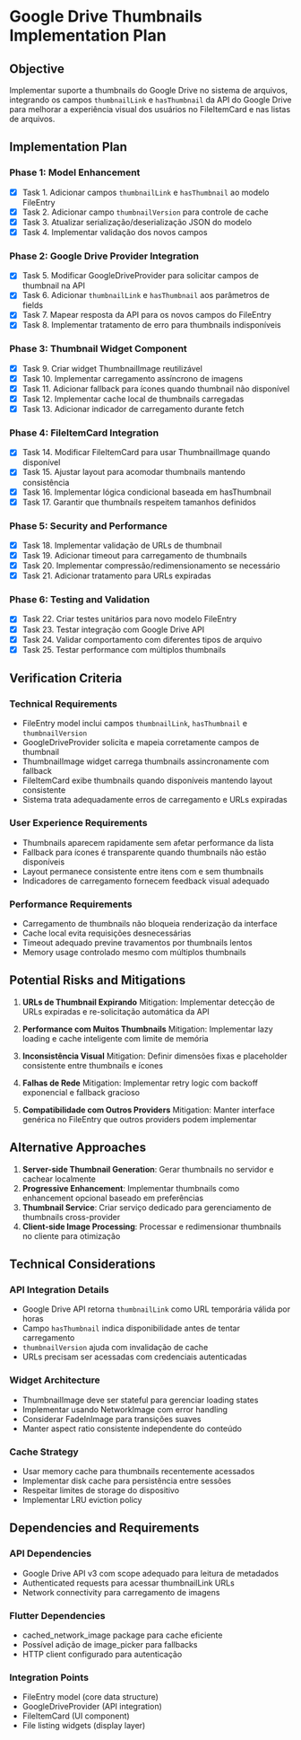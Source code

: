 # Google Drive Thumbnails Implementation Plan

## Objective
Implementar suporte a thumbnails do Google Drive no sistema de arquivos, integrando os campos `thumbnailLink` e `hasThumbnail` da API do Google Drive para melhorar a experiência visual dos usuários no FileItemCard e nas listas de arquivos.

## Implementation Plan

### Phase 1: Model Enhancement
- [x] Task 1. Adicionar campos `thumbnailLink` e `hasThumbnail` ao modelo FileEntry
- [x] Task 2. Adicionar campo `thumbnailVersion` para controle de cache
- [x] Task 3. Atualizar serialização/deserialização JSON do modelo
- [x] Task 4. Implementar validação dos novos campos

### Phase 2: Google Drive Provider Integration
- [x] Task 5. Modificar GoogleDriveProvider para solicitar campos de thumbnail na API
- [x] Task 6. Adicionar `thumbnailLink` e `hasThumbnail` aos parâmetros de fields
- [x] Task 7. Mapear resposta da API para os novos campos do FileEntry
- [x] Task 8. Implementar tratamento de erro para thumbnails indisponíveis

### Phase 3: Thumbnail Widget Component
- [x] Task 9. Criar widget ThumbnailImage reutilizável
- [x] Task 10. Implementar carregamento assíncrono de imagens
- [x] Task 11. Adicionar fallback para ícones quando thumbnail não disponível
- [x] Task 12. Implementar cache local de thumbnails carregadas
- [x] Task 13. Adicionar indicador de carregamento durante fetch

### Phase 4: FileItemCard Integration
- [x] Task 14. Modificar FileItemCard para usar ThumbnailImage quando disponível
- [x] Task 15. Ajustar layout para acomodar thumbnails mantendo consistência
- [x] Task 16. Implementar lógica condicional baseada em hasThumbnail
- [x] Task 17. Garantir que thumbnails respeitem tamanhos definidos

### Phase 5: Security and Performance
- [x] Task 18. Implementar validação de URLs de thumbnail
- [x] Task 19. Adicionar timeout para carregamento de thumbnails
- [x] Task 20. Implementar compressão/redimensionamento se necessário
- [x] Task 21. Adicionar tratamento para URLs expiradas

### Phase 6: Testing and Validation
- [x] Task 22. Criar testes unitários para novo modelo FileEntry
- [x] Task 23. Testar integração com Google Drive API
- [x] Task 24. Validar comportamento com diferentes tipos de arquivo
- [x] Task 25. Testar performance com múltiplos thumbnails

## Verification Criteria

### Technical Requirements
- FileEntry model inclui campos `thumbnailLink`, `hasThumbnail` e `thumbnailVersion`
- GoogleDriveProvider solicita e mapeia corretamente campos de thumbnail
- ThumbnailImage widget carrega thumbnails assincronamente com fallback
- FileItemCard exibe thumbnails quando disponíveis mantendo layout consistente
- Sistema trata adequadamente erros de carregamento e URLs expiradas

### User Experience Requirements
- Thumbnails aparecem rapidamente sem afetar performance da lista
- Fallback para ícones é transparente quando thumbnails não estão disponíveis
- Layout permanece consistente entre itens com e sem thumbnails
- Indicadores de carregamento fornecem feedback visual adequado

### Performance Requirements
- Carregamento de thumbnails não bloqueia renderização da interface
- Cache local evita requisições desnecessárias
- Timeout adequado previne travamentos por thumbnails lentos
- Memory usage controlado mesmo com múltiplos thumbnails

## Potential Risks and Mitigations

1. **URLs de Thumbnail Expirando**
   Mitigation: Implementar detecção de URLs expiradas e re-solicitação automática da API

2. **Performance com Muitos Thumbnails**
   Mitigation: Implementar lazy loading e cache inteligente com limite de memória

3. **Inconsistência Visual**
   Mitigation: Definir dimensões fixas e placeholder consistente entre thumbnails e ícones

4. **Falhas de Rede**
   Mitigation: Implementar retry logic com backoff exponencial e fallback gracioso

5. **Compatibilidade com Outros Providers**
   Mitigation: Manter interface genérica no FileEntry que outros providers podem implementar

## Alternative Approaches

1. **Server-side Thumbnail Generation**: Gerar thumbnails no servidor e cachear localmente
2. **Progressive Enhancement**: Implementar thumbnails como enhancement opcional baseado em preferências
3. **Thumbnail Service**: Criar serviço dedicado para gerenciamento de thumbnails cross-provider
4. **Client-side Image Processing**: Processar e redimensionar thumbnails no cliente para otimização

## Technical Considerations

### API Integration Details
- Google Drive API retorna `thumbnailLink` como URL temporária válida por horas
- Campo `hasThumbnail` indica disponibilidade antes de tentar carregamento
- `thumbnailVersion` ajuda com invalidação de cache
- URLs precisam ser acessadas com credenciais autenticadas

### Widget Architecture
- ThumbnailImage deve ser stateful para gerenciar loading states
- Implementar usando NetworkImage com error handling
- Considerar FadeInImage para transições suaves
- Manter aspect ratio consistente independente do conteúdo

### Cache Strategy
- Usar memory cache para thumbnails recentemente acessados
- Implementar disk cache para persistência entre sessões
- Respeitar limites de storage do dispositivo
- Implementar LRU eviction policy

## Dependencies and Requirements

### API Dependencies
- Google Drive API v3 com scope adequado para leitura de metadados
- Authenticated requests para acessar thumbnailLink URLs
- Network connectivity para carregamento de imagens

### Flutter Dependencies
- cached_network_image package para cache eficiente
- Possível adição de image_picker para fallbacks
- HTTP client configurado para autenticação

### Integration Points
- FileEntry model (core data structure)
- GoogleDriveProvider (API integration)
- FileItemCard (UI component)
- File listing widgets (display layer)